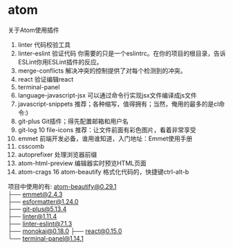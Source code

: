 # atom
关于Atom使用插件

1. linter   代码校验工具 
2. linter-eslint 验证代码 你需要的只是一个eslintrc。在你的项目的根目录，告诉ESLint你用ESLint插件的反应。
3. merge-conflicts   解决冲突的控制提供了对每个检测到的冲突。
4. react   验证编辑react
5. terminal-panel
6. language-javascript-jsx  可以通过命令行实现jsx文件编译成js文件
7. javascript-snippets   推荐；各种缩写，值得拥有；当然，俺用的最多的是cl命令:)
8. git-plus    Git插件；得先配置邮箱和用户名
9. git-log
10 file-icons  推荐：让文件前面有彩色图片，看着非常享受
11. emmet   前端开发必备，谁用谁知道，入门地址：Emmet使用手册
12. csscomb
13. autoprefixer   处理浏览器前缀
14. atom-html-preview  编辑器实时预览HTML页面
15. atom-crags
16 atom-beautify    格式化代码的，快捷键ctrl-alt-b

项目中使用的有:
atom-beautify@0.29.1  
├── emmet@2.4.3   
├── esformatter@1.24.0  
├── git-plus@5.13.4  
├── linter@1.11.4  
├── linter-eslint@7.1.3  
├── monokai@0.18.0
├── react@0.15.0  
└── terminal-panel@1.14.1  
